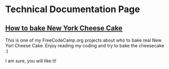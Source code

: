 # Technical Documentation Page

## [How to bake New York Cheese Cake](https://nazbiike.github.io/cheese-cake-recipe/)

This is one of my FreeCodeCamp.org projects about who to bake real New Yorl Cheese Cake. Enjoy reading my coding and try to bake the cheesecake :)

I am sure, you will like it!